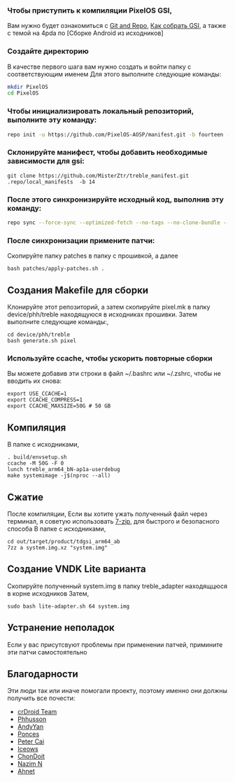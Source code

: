 ### Чтобы приступить к компиляции PixelOS GSI,
Вам нужно будет ознакомиться с [Git and Repo](https://source.android.com/source/using-repo.html), [Как собрать GSI](https://github.com/phhusson/treble_experimentations/wiki/How-to-build-a-GSI%3F), а также с темой на 4pda по [Сборке Android из исходников]


### Создайте директорию

В качестве первого шага вам нужно создать и войти папку с соответствующим именем
Для этого выполните следующие команды:

```bash
mkdir PixelOS
cd PixelOS
```

### Чтобы инициализировать локальный репозиторий, выполните эту команду:

```bash
repo init -u https://github.com/PixelOS-AOSP/manifest.git -b fourteen --git-lfs
```


### Склонируйте манифест, чтобы добавить необходимые зависимости для gsi:

    git clone https://github.com/MisterZtr/treble_manifest.git .repo/local_manifests  -b 14



### После этого синхронизируйте исходный код, выполнив эту команду:

```bash
repo sync --force-sync --optimized-fetch --no-tags --no-clone-bundle --prune -j$(nproc --all)
```


### После синхронизации примените патчи:

Скопируйте папку patches в папку c прошивкой, а далее

```
bash patches/apply-patches.sh .
```

## Создания Makefile для сборки

 Клонируйте этот репозиторий, а затем скопируйте pixel.mk в папку device/phh/treble находящуюся в исходниках прошивки. Затем выполните следующие команды:,

 ```
cd device/phh/treble
bash generate.sh pixel
 ```

### Используйте ccache, чтобы ускорить повторные сборки

Вы можете добавив эти строки в файл ~/.bashrc или ~/.zshrc, чтобы не вводить их снова:

```
export USE_CCACHE=1
export CCACHE_COMPRESS=1
export CCACHE_MAXSIZE=50G # 50 GB
```

## Компиляция

В папке с исходниками,

 ```
. build/envsetup.sh
ccache -M 50G -F 0
lunch treble_arm64_bN-ap1a-userdebug
make systemimage -j$(nproc --all)
 ```


## Сжатие

После компиляции,
Если вы хотите ужать полученный файл через терминал, я советую использовать [7-zip](https://aur.archlinux.org/packages/7-zip), для быстрого и безопасного способа
В папке с исходниками,

   ```
cd out/target/product/tdgsi_arm64_ab
7zz a system.img.xz "system.img"
   ```


## Создание VNDK Lite варианта

Скопируйте полученный system.img в папку treble_adapter находящцюся в корне исходников
Затем,

   ```
sudo bash lite-adapter.sh 64 system.img
   ```


## Устранение неполадок

Если у вас присутсвуют проблемы при применении патчей, примините эти патчи самостоятельно



## Благодарности
Эти люди так или иначе помогали проекту, поэтому именно они должны получить все почести:
- [crDroid Team](https://github.com/crdroidandroid)
- [Phhusson](https://github.com/phhusson)
- [AndyYan](https://github.com/AndyCGYan)
- [Ponces](https://github.com/ponces)
- [Peter Cai](https://github.com/PeterCxy)
- [Iceows](https://github.com/Iceows)
- [ChonDoit](https://github.com/ChonDoit)
- [Nazim N ](https://github.com/naz664)
- [Ahnet](https://github.com/ahnet-69)
